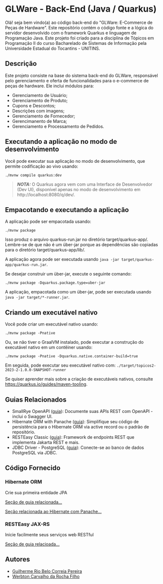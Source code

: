 # GLWare - Back-End (Java / Quarkus)

Olá! seja bem vindo(a) ao código back-end do "GLWare: E-Commerce de Peças de Hardware". Este repositório contém o código fonte e a lógica do servidor desenvolvido com o framework Quarkus e linguagem de Programação Java. Este projeto foi criado para a disciplina de Tópicos em Programação II do curso Bacharelado de Sistemas de Informação pela Universidade Estadual do Tocantins - UNITINS.

## Descrição

Este projeto consiste na base do sistema back-end do GLWare, responsável pelo gerenciamento e oferta de funcionalidades para o e-commerce de peças de hardware. Ele inclui módulos para:

- Gerenciamento de Usuário;
- Gerenciamento de Produto;
- Cupons e Descontos;
- Descrições com imagens;
- Gerenciamento de Fornecedor;
- Gerencimanento de Marca;
- Gerenciamento e Processamento de Pedidos.

## Executando a aplicação no modo de desenvolvimento

Você pode executar sua aplicação no modo de desenvolvimento, que permite codificação ao vivo usando:
```shell script
./mvnw compile quarkus:dev
```

> **_NOTA:_**  O Quarkus agora vem com uma Interface de Desenvolvedor (Dev UI), disponível apenas no modo de desenvolvimento em http://localhost:8080/q/dev/.


## Empacotando e executando a aplicação

A aplicação pode ser empacotada usando:
```shell script
./mvnw package
```
Isso produz o arquivo quarkus-run.jar no diretório target/quarkus-app/.
Lembre-se de que não é um über-jar porque as dependências são copiadas para o diretório target/quarkus-app/lib/.

A aplicação agora pode ser executada usando `java -jar target/quarkus-app/quarkus-run.jar`.

Se desejar construir um über-jar, execute o seguinte comando:
```shell script
./mvnw package -Dquarkus.package.type=uber-jar
```

A aplicação, empacotada como um über-jar, pode ser executada usando `java -jar target/*-runner.jar`.

## Criando um executável nativo

Você pode criar um executável nativo usando: 
```shell script
./mvnw package -Pnative
```

Ou, se não tiver o GraalVM instalado, pode executar a construção do executável nativo em um contêiner usando: 
```shell script
./mvnw package -Pnative -Dquarkus.native.container-build=true
```

Em seguida, pode executar seu executável nativo com: `./target/topicos2-2023-2-1.0.0-SNAPSHOT-runner`

Se quiser aprender mais sobre a criação de executáveis nativos, consulte https://quarkus.io/guides/maven-tooling.

## Guias Relacionados

- SmallRye OpenAPI ([guia](https://quarkus.io/guides/openapi-swaggerui)): Documente suas APIs REST com OpenAPI - inclui o Swagger UI.
- Hibernate ORM with Panache ([guia](https://quarkus.io/guides/hibernate-orm-panache)): Simplifique seu código de persistência para o Hibernate ORM via active record ou o padrão de repositório.
- RESTEasy Classic ([guia](https://quarkus.io/guides/resteasy)): Framework de endpoints REST que implementa Jakarta REST e mais.
- JDBC Driver - PostgreSQL ([guia](https://quarkus.io/guides/datasource)): Conecte-se ao banco de dados PostgreSQL via JDBC.

## Código Fornecido

### Hibernate ORM

Crie sua primeira entidade JPA

[Seção de guia relacionada...](https://quarkus.io/guides/hibernate-orm)

[Seção relacionada ao Hibernate com Panache...](https://quarkus.io/guides/hibernate-orm-panache)

### RESTEasy JAX-RS

Inicie facilmente seus serviços web RESTful

[Seção de guia relacioada...](https://quarkus.io/guides/getting-started#the-jax-rs-resources)

## Autores

- [Guilherme Rio Belo Correia Pereira](https://github.com/GuilhermeRioBel02)
- [Werbton Carvalho da Rocha Filho](https://github.com/wrbcrv)
